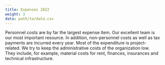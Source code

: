 ```yaml
---
title: Expenses 2022
weight: 3
data: path/to/data.csv
---
```


Personnel costs are by far the largest expense item. Our excellent team is our most important resource. In addition, non-personnel costs as well as tax payments are incurred every year. Most of the expenditure is project-related. We try to keep the administrative costs of the organization low. They include, for example, material costs for rent, finances, insurances and technical infrastructure.

<div class="ausgaben"></div>
